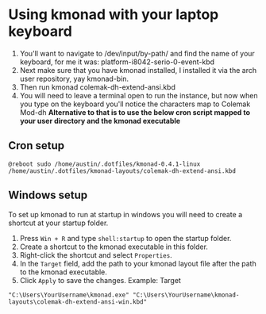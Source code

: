 # Using kmonad with your laptop keyboard
1. You'll want to navigate to /dev/input/by-path/ and find the name of your 
keyboard, for me it was: platform-i8042-serio-0-event-kbd 
2. Next make sure that you have kmonad installed, I installed it via the 
arch user repository, yay kmonad-bin.
3. Then run kmonad colemak-dh-extend-ansi.kbd
4. You will need to leave a terminal open to run the instance,
but now when you type on the keyboard you'll notice the characters map
to Colemak Mod-dh **Alternative to that is to use the below cron script mapped to your user directory and the kmonad executable**

## Cron setup
```
@reboot sudo /home/austin/.dotfiles/kmonad-0.4.1-linux /home/austin/.dotfiles/kmonad-layouts/colemak-dh-extend-ansi.kbd
```

## Windows setup
To set up kmonad to run at startup in windows you will need to create a shortcut at your startup folder.

1. Press `Win + R` and type `shell:startup` to open the startup folder.
2. Create a shortcut to the kmonad executable in this folder.
3. Right-click the shortcut and select `Properties`.
4. In the `Target` field, add the path to your kmonad layout file after the path to the kmonad executable.
5. Click `Apply` to save the changes.
Example:
Target
```shell
"C:\Users\YourUsername\kmonad.exe" "C:\Users\YourUsername\kmonad-layouts\colemak-dh-extend-ansi-win.kbd"
```

